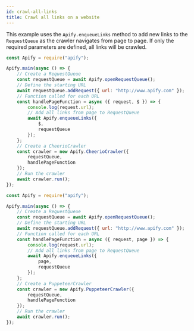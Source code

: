 ```yaml
---
id: crawl-all-links
title: Crawl all links on a website
---
```


This example uses the `Apify.enqueueLinks` method to add new links to the `RequestQueue` as the crawler navigates from page to page. If only the required parameters are defined, all links will be crawled.

<!--DOCUSAURUS_CODE_TABS-->

<!-- CheerioCrawler -->

```javascript
const Apify = require("apify");

Apify.main(async () => {
    // Create a RequestQueue
    const requestQueue = await Apify.openRequestQueue();
    // Define the starting URL
    await requestQueue.addRequest({ url: "http://www.apify.com" });
    // Function called for each URL
    const handlePageFunction = async ({ request, $ }) => {
        console.log(request.url);
        // Add all links from page to RequestQueue
        await Apify.enqueueLinks({
            $,
            requestQueue
        });
    };
    // Create a CheerioCrawler
    const crawler = new Apify.CheerioCrawler({
        requestQueue,
        handlePageFunction
    });
    // Run the crawler
    await crawler.run();
});
```

<!-- PuppeteerCrawler -->

```javascript
const Apify = require("apify");

Apify.main(async () => {
    // Create a RequestQueue
    const requestQueue = await Apify.openRequestQueue();
    // Define the starting URL
    await requestQueue.addRequest({ url: "http://www.apify.com" });
    // Function called for each URL
    const handlePageFunction = async ({ request, page }) => {
        console.log(request.url);
        // Add all links from page to RequestQueue
        await Apify.enqueueLinks({
            page,
            requestQueue
        });
    };
    // Create a PuppeteerCrawler
    const crawler = new Apify.PuppeteerCrawler({
        requestQueue,
        handlePageFunction
    });
    // Run the crawler
    await crawler.run();
});
```

<!--END_DOCUSAURUS_CODE_TABS-->